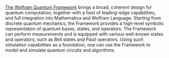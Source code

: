 [The Wolfram Quantum Framework](https://resources.wolframcloud.com/PacletRepository/resources/Wolfram/QuantumFramework/) brings a broad, coherent design for quantum computation, together with a host of leading-edge capabilities, and full integration into Mathematica and Wolfram Language. Starting from discrete quantum mechanics, the Framework provides a high-level symbolic representation of quantum bases, states, and operators. The Framework can perform measurements and is equipped with various well-known states and operators, such as Bell states and Pauli operators. Using such simulation capabilities as a foundation, one can use the Framework to model and simulate quantum circuits and algorithms.